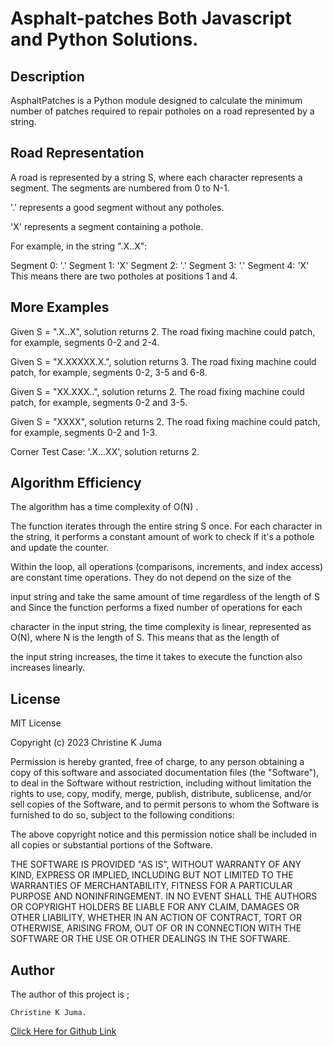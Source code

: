 # Asphalt-patches Both Javascript and Python Solutions.
## Description

AsphaltPatches is a Python module designed to calculate the minimum number of patches required to repair potholes on a road represented by a string.

## Road Representation

A road is represented by a string S, where each character represents a segment. The segments are numbered from 0 to N-1.

'.' represents a good segment without any potholes.

'X' represents a segment containing a pothole.

For example, in the string ".X..X":

Segment 0: '.'
Segment 1: 'X'
Segment 2: '.'
Segment 3: '.'
Segment 4: 'X'
This means there are two potholes at positions 1 and 4.


## More Examples
Given S = ".X..X", solution returns 2. The road fixing machine could patch, for example, segments 0-2 and 2-4.

Given S = "X.XXXXX.X.", solution returns 3. The road fixing machine could patch, for example, segments 0-2, 3-5 and 6-8.

Given S = "XX.XXX..", solution returns 2. The road fixing machine could patch, for example, segments 0-2 and 3-5.

Given S = "XXXX", solution returns 2. The road fixing machine could patch, for example, segments 0-2 and 1-3.

Corner Test Case: '.X...XX', solution returns 2.

## Algorithm Efficiency

The algorithm has a time complexity of O(N) .

The function iterates through the entire string S once. For each character in the string, it performs a constant amount of work to check if it's a pothole and update the counter.

Within the loop, all operations (comparisons, increments, and index access) are constant time operations. They do not depend on the size of the 

input string and take the same amount of time regardless of the length of S and Since the function performs a fixed number of operations for each

character in the input string, the time complexity is linear, represented as O(N), where N is the length of S. This means that as the length of 

the input string increases, the time it takes to execute the function also increases linearly.

## License

MIT License

Copyright (c) 2023 Christine K Juma

Permission is hereby granted, free of charge, to any person obtaining a copy
of this software and associated documentation files (the "Software"), to deal
in the Software without restriction, including without limitation the rights
to use, copy, modify, merge, publish, distribute, sublicense, and/or sell
copies of the Software, and to permit persons to whom the Software is
furnished to do so, subject to the following conditions:

The above copyright notice and this permission notice shall be included in all
copies or substantial portions of the Software.

THE SOFTWARE IS PROVIDED "AS IS", WITHOUT WARRANTY OF ANY KIND, EXPRESS OR
IMPLIED, INCLUDING BUT NOT LIMITED TO THE WARRANTIES OF MERCHANTABILITY,
FITNESS FOR A PARTICULAR PURPOSE AND NONINFRINGEMENT. IN NO EVENT SHALL THE
AUTHORS OR COPYRIGHT HOLDERS BE LIABLE FOR ANY CLAIM, DAMAGES OR OTHER
LIABILITY, WHETHER IN AN ACTION OF CONTRACT, TORT OR OTHERWISE, ARISING FROM,
OUT OF OR IN CONNECTION WITH THE SOFTWARE OR THE USE OR OTHER DEALINGS IN THE
SOFTWARE.

## Author

The author of this project is ;

    Christine K Juma.


[Click Here for Github Link](https://github.com/christine-M9)